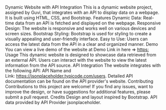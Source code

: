 Dynamic Website with API Integration
This is a dynamic website project, assigned by Guvi, that integrates with an API to display data on a webpage. It is built using HTML, CSS, and Bootstrap.
Features
Dynamic Data: Real-time data from an API is fetched and displayed on the webpage.
Responsive Design: The website is responsive and works well on various devices and screen sizes.
Bootstrap Styling: Bootstrap is used for styling to create a visually appealing and user-friendly interface.
Easy to Use: Users can access the latest data from the API in a clear and organized manner.
Demo
You can view a live demo of the website at Demo Link in here => [https:](https://resilient-tiramisu-b90e93.netlify.app/)
Usage
This dynamic website is designed to showcase data retrieved from an external API. Users can interact with the website to view the latest information from the API source.
API Integration
The website integrates with the following API: API Name and Link: https://jsonplaceholder.typicode.com/users. Detailed API documentation can be found on the API provider's website.
Contributing
Contributions to this project are welcome! If you find any issues, want to improve the design, or have suggestions for additional features, please submit a pull request.
Credits
Design and layout inspired by Bootstrap. API data provided by API Provider jsonplaceholder.
